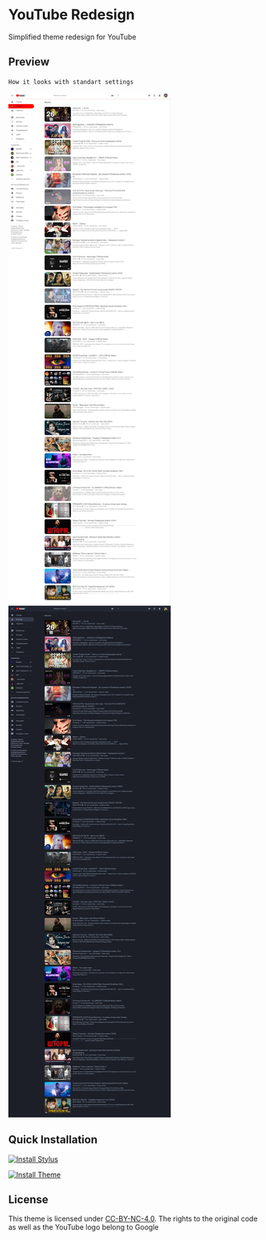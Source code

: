 # YouTube Redesign
Simplified theme redesign for YouTube

## Preview
`How it looks with standart settings`

![Trending Day](https://raw.githubusercontent.com/decursus/yt-mat-des/master/preview/day.png "Trending Day")
![Trending Night](https://raw.githubusercontent.com/decursus/yt-mat-des/master/preview/night.png "Trending Night")

## Quick Installation

[![Install Stylus](https://img.shields.io/badge/Step%201%3A-Install%20Stylus-333949?style=for-the-badge)](https://chrome.google.com/webstore/detail/stylus/clngdbkpkpeebahjckkjfobafhncgmne)

[![Install Theme](https://img.shields.io/badge/Step%202%3A-Install%20Theme-333949?style=for-the-badge)]([https://dl.dropboxusercontent.com/s/zexfivap5fdpkns/yt-mat-des.user.css?dl=0](https://raw.githubusercontent.com/decursus/yt-redesign/master/yt-mat-des.user.css))

## License

This theme is licensed under [CC-BY-NC-4.0](https://spdx.org/licenses/CC-BY-NC-4.0.html#licenseText).
The rights to the original code as well as the YouTube logo belong to Google
